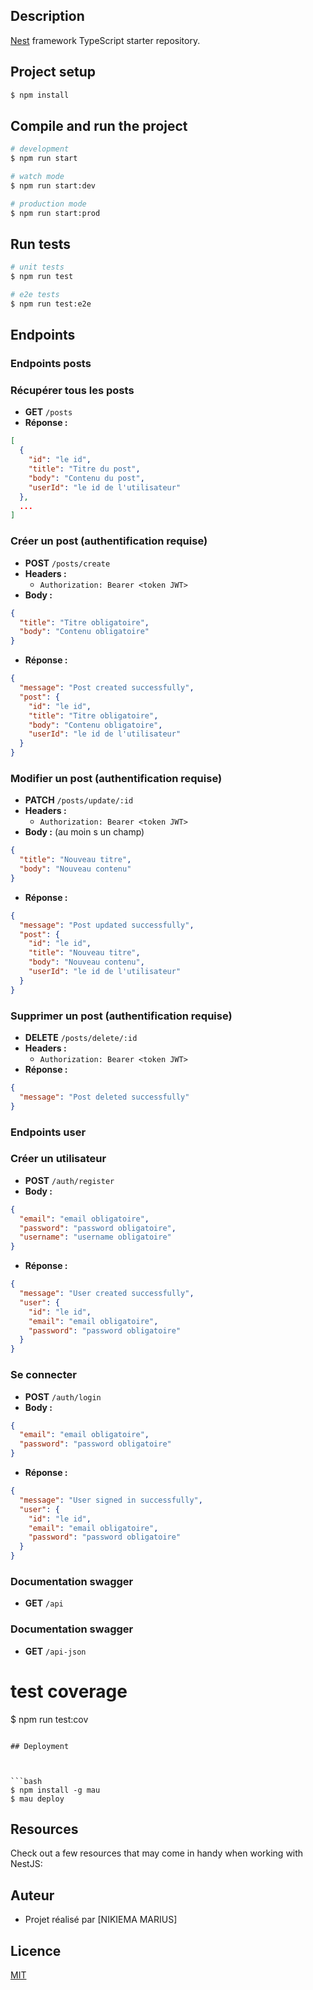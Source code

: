 ## Description

[Nest](https://github.com/nestjs/nest) framework TypeScript starter repository.

## Project setup

```bash
$ npm install
```

## Compile and run the project

```bash
# development
$ npm run start

# watch mode
$ npm run start:dev

# production mode
$ npm run start:prod
```

## Run tests

```bash
# unit tests
$ npm run test

# e2e tests
$ npm run test:e2e
```

## Endpoints

### Endpoints posts
### Récupérer tous les posts
- **GET** `/posts`
- **Réponse :**
```json
[
  {
    "id": "le id",
    "title": "Titre du post",
    "body": "Contenu du post",
    "userId": "le id de l'utilisateur"
  },
  ...
]
```

### Créer un post (authentification requise)
- **POST** `/posts/create`
- **Headers :**
  - `Authorization: Bearer <token JWT>`
- **Body :**
```json
{
  "title": "Titre obligatoire",
  "body": "Contenu obligatoire"
}
```
- **Réponse :**
```json
{
  "message": "Post created successfully",
  "post": {
    "id": "le id",
    "title": "Titre obligatoire",
    "body": "Contenu obligatoire",
    "userId": "le id de l'utilisateur"
  }
}
```

### Modifier un post (authentification requise)
- **PATCH** `/posts/update/:id`
- **Headers :**
  - `Authorization: Bearer <token JWT>`
- **Body :** (au moin   s un champ)
```json
{
  "title": "Nouveau titre",
  "body": "Nouveau contenu"
}
```
- **Réponse :**
```json
{
  "message": "Post updated successfully",
  "post": {
    "id": "le id",
    "title": "Nouveau titre",
    "body": "Nouveau contenu",
    "userId": "le id de l'utilisateur"
  }
}
```

### Supprimer un post (authentification requise)
- **DELETE** `/posts/delete/:id`
- **Headers :**
  - `Authorization: Bearer <token JWT>`
- **Réponse :**
```json
{
  "message": "Post deleted successfully"
}
```

### Endpoints user

### Créer un utilisateur
- **POST** `/auth/register`
- **Body :**
```json
{
  "email": "email obligatoire",
  "password": "password obligatoire",
  "username": "username obligatoire"
}
```
- **Réponse :**
```json
{
  "message": "User created successfully",
  "user": {
    "id": "le id",
    "email": "email obligatoire",
    "password": "password obligatoire"
  }
}
```

### Se connecter
- **POST** `/auth/login`
- **Body :**
```json
{
  "email": "email obligatoire",
  "password": "password obligatoire"
}
```
- **Réponse :**
```json
{
  "message": "User signed in successfully",
  "user": {
    "id": "le id",
    "email": "email obligatoire",
    "password": "password obligatoire"
  }
}
```

### Documentation swagger
- **GET** `/api`


### Documentation swagger
- **GET** `/api-json`


# test coverage
$ npm run test:cov
```

## Deployment



```bash
$ npm install -g mau
$ mau deploy
```

## Resources

Check out a few resources that may come in handy when working with NestJS:

## Auteur
- Projet réalisé par [NIKIEMA MARIUS]

## Licence
[MIT](LICENSE)

